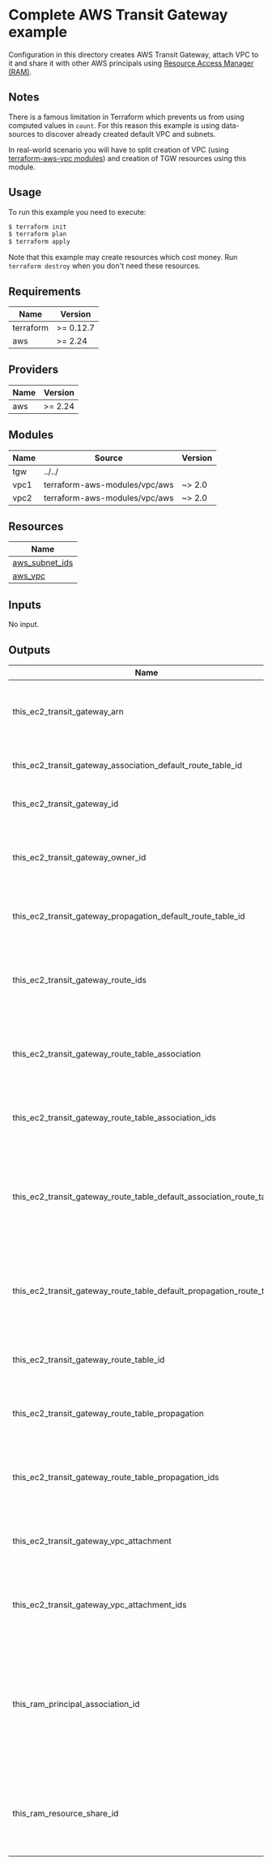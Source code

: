 # Complete AWS Transit Gateway example

Configuration in this directory creates AWS Transit Gateway, attach VPC to it and share it with other AWS principals using [Resource Access Manager (RAM)](https://aws.amazon.com/ram/).

## Notes

There is a famous limitation in Terraform which prevents us from using computed values in `count`. For this reason this example is using data-sources to discover already created default VPC and subnets.

In real-world scenario you will have to split creation of VPC (using [terraform-aws-vpc modules](https://github.com/terraform-aws-modules/terraform-aws-vpc)) and creation of TGW resources using this module. 

## Usage

To run this example you need to execute:

```bash
$ terraform init
$ terraform plan
$ terraform apply
```

Note that this example may create resources which cost money. Run `terraform destroy` when you don't need these resources.

<!-- BEGINNING OF PRE-COMMIT-TERRAFORM DOCS HOOK -->
## Requirements

| Name | Version |
|------|---------|
| terraform | >= 0.12.7 |
| aws | >= 2.24 |

## Providers

| Name | Version |
|------|---------|
| aws | >= 2.24 |

## Modules

| Name | Source | Version |
|------|--------|---------|
| tgw | ../../ |  |
| vpc1 | terraform-aws-modules/vpc/aws | ~> 2.0 |
| vpc2 | terraform-aws-modules/vpc/aws | ~> 2.0 |

## Resources

| Name |
|------|
| [aws_subnet_ids](https://registry.terraform.io/providers/hashicorp/aws/latest/docs/data-sources/subnet_ids) |
| [aws_vpc](https://registry.terraform.io/providers/hashicorp/aws/latest/docs/data-sources/vpc) |

## Inputs

No input.

## Outputs

| Name | Description |
|------|-------------|
| this\_ec2\_transit\_gateway\_arn | EC2 Transit Gateway Amazon Resource Name (ARN) |
| this\_ec2\_transit\_gateway\_association\_default\_route\_table\_id | Identifier of the default association route table |
| this\_ec2\_transit\_gateway\_id | EC2 Transit Gateway identifier |
| this\_ec2\_transit\_gateway\_owner\_id | Identifier of the AWS account that owns the EC2 Transit Gateway |
| this\_ec2\_transit\_gateway\_propagation\_default\_route\_table\_id | Identifier of the default propagation route table |
| this\_ec2\_transit\_gateway\_route\_ids | List of EC2 Transit Gateway Route Table identifier combined with destination |
| this\_ec2\_transit\_gateway\_route\_table\_association | Map of EC2 Transit Gateway Route Table Association attributes |
| this\_ec2\_transit\_gateway\_route\_table\_association\_ids | List of EC2 Transit Gateway Route Table Association identifiers |
| this\_ec2\_transit\_gateway\_route\_table\_default\_association\_route\_table | Boolean whether this is the default association route table for the EC2 Transit Gateway |
| this\_ec2\_transit\_gateway\_route\_table\_default\_propagation\_route\_table | Boolean whether this is the default propagation route table for the EC2 Transit Gateway |
| this\_ec2\_transit\_gateway\_route\_table\_id | EC2 Transit Gateway Route Table identifier |
| this\_ec2\_transit\_gateway\_route\_table\_propagation | Map of EC2 Transit Gateway Route Table Propagation attributes |
| this\_ec2\_transit\_gateway\_route\_table\_propagation\_ids | List of EC2 Transit Gateway Route Table Propagation identifiers |
| this\_ec2\_transit\_gateway\_vpc\_attachment | Map of EC2 Transit Gateway VPC Attachment attributes |
| this\_ec2\_transit\_gateway\_vpc\_attachment\_ids | List of EC2 Transit Gateway VPC Attachment identifiers |
| this\_ram\_principal\_association\_id | The Amazon Resource Name (ARN) of the Resource Share and the principal, separated by a comma |
| this\_ram\_resource\_share\_id | The Amazon Resource Name (ARN) of the resource share |
<!-- END OF PRE-COMMIT-TERRAFORM DOCS HOOK -->
